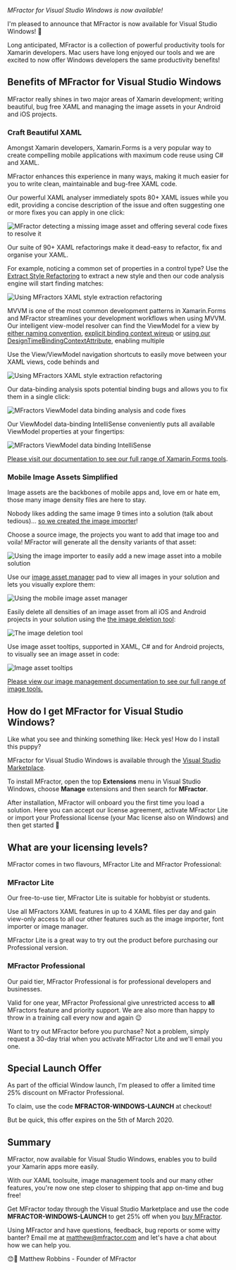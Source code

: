 *MFractor for Visual Studio Windows is now available!*

I'm pleased to announce that MFractor is now available for Visual Studio Windows! 🥳

Long anticipated, MFractor is a collection of powerful productivity tools for Xamarin developers. Mac users have long enjoyed our tools and we are excited to now offer Windows developers the same productivity benefits!

## Benefits of MFractor for Visual Studio Windows

MFractor really shines in two major areas of Xamarin development; writing beautiful, bug free XAML and managing the image assets in your Android and iOS projects.

### Craft Beautiful XAML
Amongst Xamarin developers, Xamarin.Forms is a very popular way to create compelling mobile applications with maximum code reuse using C# and XAML.

MFractor enhances this experience in many ways, making it much easier for you to write clean, maintainable and bug-free XAML code.

Our powerful XAML analyser immediately spots 80+ XAML issues while you edit, providing a concise description of the issue and often suggesting one or more fixes you can apply in one click:

![MFractor detecting a missing image asset and offering several code fixes to resolve it](img/image-analysis.png)

Our suite of 90+ XAML refactorings make it dead-easy to refactor, fix and organise your XAML.

For example, noticing a common set of properties in a control type? Use the [Extract Style Refactoring](https://docs.mfractor.com/xamarin-forms/working-with-styles/extracting-styles/) to extract a new style and then our code analysis engine will start finding matches:

![Using MFractors XAML style extraction refactoring](img/extract-xaml-style.gif)

MVVM is one of the most common development patterns in Xamarin.Forms and MFractor streamlines your development workflows when using MVVM. Our intelligent view-model resolver can find the ViewModel for a view by [either naming convention](https://docs.mfractor.com/xamarin-forms/binding-context-resolution/automatic-viewmodel-detection/), [explicit binding context wireup](https://docs.mfractor.com/xamarin-forms/binding-context-resolution/binding-context-evaluation/) or [using our DesignTimeBindingContextAttribute](https://docs.mfractor.com/xamarin-forms/binding-context-resolution/design-time-binding-context-attribute/), enabling multiple

Use the View/ViewModel navigation shortcuts to easily move between your XAML views, code behinds and

![Using MFractors XAML style extraction refactoring](img/extract-xaml-style.gif)

Our data-binding analysis spots potential binding bugs and allows you to fix them in a single click:

![MFractors ViewModel data binding analysis and code fixes](img/data-binding-analysis.png)

Our ViewModel data-binding IntelliSense conveniently puts all available ViewModel properties at your fingertips:

![MFractors ViewModel data binding IntelliSense](img/data-binding-intellisense.png)

[Please visit our documentation to see our full range of Xamarin.Forms tools](https://docs.mfractor.com/xamarin-forms/overview/).

### Mobile Image Assets Simplified
Image assets are the backbones of mobile apps and, love em or hate em, those many image density files are here to stay.

Nobody likes adding the same image 9 times into a solution (talk about tedious)... [so we created the image importer](https://docs.mfractor.com/image-management/image-importer/)!

Choose a source image, the projects you want to add that image too and voila! MFractor will generate all the density variants of that asset:

![Using the image importer to easily add a new image asset into a mobile solution](img/image-importer.png)

Use our [image asset manager](https://docs.mfractor.com/image-management/managing-image-assets/) pad to view all images in your solution and lets you visually explore them:

![Using the mobile image asset manager](img/image-asset-manager.png)

Easily delete all densities of an image asset from all iOS and Android projects in your solution using the [the image deletion tool](https://docs.mfractor.com/image-management/deleting-image-assets/):

![The image deletion tool](img/image-deletion-tool.png)

Use image asset tooltips, supported in XAML, C# and for Android projects, to visually see an image asset in code:

![Image asset tooltips](img/image-tooltips.png)

[Please view our image management documentation to see our full range of image tools.](https://docs.mfractor.com/image-management/overview/)

## How do I get MFractor for Visual Studio Windows?

Like what you see and thinking something like: Heck yes! How do I install this puppy?

MFractor for Visual Studio Windows is available through the [Visual Studio Marketplace](https://marketplace.visualstudio.com/items?itemName=MFractorPtyLtd.MFRACTOR-VS-WINDOWS).

To install MFractor, open the top **Extensions** menu in Visual Studio Windows, choose **Manage** extensions and then search for **MFractor**.

After installation, MFractor will onboard you the first time you load a solution. Here you can accept our license agreement, activate MFractor Lite or import your Professional license (your Mac license also on Windows) and then get started 🙌

## What are your licensing levels?

MFractor comes in two flavours, MFractor Lite and MFractor Professional:

### MFractor Lite

Our free-to-use tier, MFractor Lite is suitable for hobbyist or students.

Use all MFractors XAML features in up to 4 XAML files per day and gain view-only access to all our other features such as the image importer, font importer or image manager.

MFractor Lite is a great way to try out the product before purchasing our Professional version.

### MFractor Professional

Our paid tier, MFractor Professional is for professional developers and businesses.

Valid for one year, MFractor Professional give unrestricted access to **all** MFractors feature and priority support. We are also more than happy to throw in a training call every now and again 😉

Want to try out MFractor before you purchase? Not a problem, simply request a 30-day trial when you activate MFractor Lite and we'll email you one.

## Special Launch Offer

As part of the official Window launch, I'm pleased to offer a limited time 25% discount on MFractor Professional.

To claim, use the code **MFRACTOR-WINDOWS-LAUNCH** at checkout!

But be quick, this offer expires on the 5th of March 2020.

## Summary

MFractor, now available for Visual Studio Windows, enables you to build your Xamarin apps more easily.

With our XAML toolsuite, image management tools and our many other features, you're now one step closer to shipping that app on-time and bug free!

Get MFractor today through the Visual Studio Marketplace and use the code **MFRACTOR-WINDOWS-LAUNCH** to get 25% off when you [buy MFractor](https://www.mfractor.com/buy).

Using MFractor and have questions, feedback, bug reports or some witty banter? Email me at matthew@mfractor.com and let's have a chat about how we can help you.

😊🤙
Matthew Robbins - Founder of MFractor
